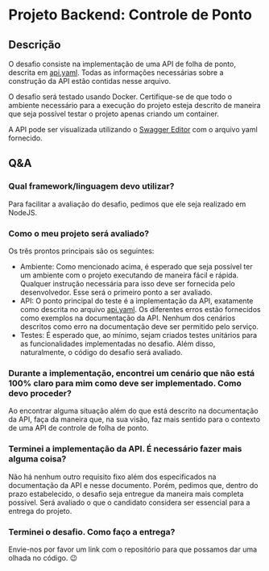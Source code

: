 # Projeto Backend: Controle de Ponto

## Descrição

O desafio consiste na implementação de uma API de folha de ponto, descrita em [api.yaml](api.yaml). Todas as informações necessárias sobre a construção da API estão contidas nesse arquivo.

O desafio será testado usando Docker. Certifique-se de que todo o ambiente necessário para a execução do projeto esteja descrito de maneira que seja possível testar o projeto apenas criando um container.

A API pode ser visualizada utilizando o [Swagger Editor](https://editor.swagger.io) com o arquivo yaml fornecido.

## Q&A

### Qual framework/linguagem devo utilizar?

Para facilitar a avaliação do desafio, pedimos que ele seja realizado em NodeJS.

### Como o meu projeto será avaliado?

Os três prontos principais são os seguintes:

- Ambiente: Como mencionado acima, é esperado que seja possível ter um ambiente com o projeto executando de maneira fácil e rápida. Qualquer instrução necessária para isso deve ser fornecida pelo desenvolvedor. Esse será o primeiro ponto a ser avaliado.
- API: O ponto principal do teste é a implementação da API, exatamente como descrita no arquivo [api.yaml](api.yaml). Os diferentes erros estão fornecidos como exemplos na documentação da API. Nenhum dos cenários descritos como erro na documentação deve ser permitido pelo serviço.
- Testes: É esperado que, ao mínimo, sejam criados testes unitários para as funcionalidades implementadas no desafio.
Além disso, naturalmente, o código do desafio será avaliado.

### Durante a implementação, encontrei um cenário que não está 100% claro para mim como deve ser implementado. Como devo proceder?

Ao encontrar alguma situação além do que está descrito na documentação da API, faça da maneira que, na sua visão, faz mais sentido para o contexto de uma API de controle de folha de ponto.

### Terminei a implementação da API. É necessário fazer mais alguma coisa?

Não há nenhum outro requisito fixo além dos especificados na documentação da API e nesse documento. Porém, pedimos que, dentro do prazo estabelecido, o desafio seja entregue da maneira mais completa possível. Será avaliado o que o candidato considera ser essencial para a entrega do projeto.

### Terminei o desafio. Como faço a entrega?

Envie-nos por favor um link com o repositório para que possamos dar uma olhada no código. 😉
